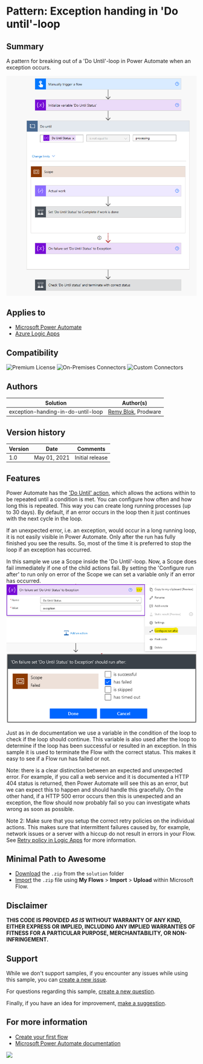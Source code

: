 # Pattern: Exception handing in 'Do until'-loop

## Summary

A pattern for breaking out of a 'Do Until'-loop in Power Automate when an exception occurs.

![picture of the flow](assets/flow.png)

## Applies to

* [Microsoft Power Automate](https://docs.microsoft.com/en-us/power-automate/getting-started)
* [Azure Logic Apps](https://docs.microsoft.com/en-us/azure/logic-apps/logic-apps-overview)


## Compatibility

![Premium License](https://img.shields.io/badge/Premium%20License-Not%20Required-green.svg "Premium license not required")
![On-Premises Connectors](https://img.shields.io/badge/On--Premises%20Connectors-No-green.svg "Does not use on-premise connectors")
![Custom Connectors](https://img.shields.io/badge/Custom%20Connectors-Not%20Required-green.svg "Does not use custom connectors")

## Authors

Solution|Author(s)
--------|---------
exception-handing-in-do-until-loop | [Remy Blok](https://github.com/remyblok), Prodware

## Version history

Version|Date|Comments
-------|----|--------
1.0|May 01, 2021|Initial release

## Features

Power Automate has the ['Do Until' action](https://docs.microsoft.com/en-us/azure/logic-apps/logic-apps-control-flow-loops#until-loop), which allows the actions within to be repeated until a condition is met. You can configure how often and how long this is repeated. This way you can create long running processes (up to 30 days). By default, if an error occurs in the loop then it just continues with the next cycle in the loop.

If an unexpected error, i.e. an exception, would occur in a long running loop, it is not easily visible in Power Automate. Only after the run has fully finished you see the results. So, most of the time it is preferred to stop the loop if an exception has occurred.

In this sample we use a Scope inside the 'Do Until'-loop. Now, a Scope does fail immediately if one of the child actions fail. By setting the 'Configure run after' to run only on error of the Scope we can set a variable only if an error has occurred.
![Go to Run After](assets/RunAfter.png)
![Go to Run After](assets/RunAfterSettings.png)

Just as in de documentation we use a variable in the condition of the loop to check if the loop should continue. This variable is also used after the loop to determine if the loop has been successful or resulted in an exception. In this sample it is used to terminate the Flow with the correct status. This makes it easy to see if a Flow run has failed or not.

Note: there is a clear distinction between an expected and unexpected error. For example, if you call a web service and it is documented a HTTP 404 status is returned, then Power Automate will see this as an error, but we can expect this to happen and should handle this gracefully. On the other hand, if a HTTP 500 error occurs then this is unexpected and an exception, the flow should now probably fail so you can investigate whats wrong as soon as possible.

Note 2: Make sure that you setup the correct retry policies on the individual actions. This makes sure that intermittent failures caused by, for example, network issues or a server with a hiccup do not result in errors in your Flow. See [Retry policy in Logic Apps](https://docs.microsoft.com/en-us/azure/logic-apps/logic-apps-exception-handling) for more information.


## Minimal Path to Awesome

* [Download](solution/PatternExceptionHandingInDoUntilLoop.zip) the `.zip` from the `solution` folder
* [Import](https://flow.microsoft.com/en-us/blog/import-export-bap-packages/) the `.zip` file using **My Flows** > **Import** > **Upload** within Microsoft Flow.

## Disclaimer

**THIS CODE IS PROVIDED *AS IS* WITHOUT WARRANTY OF ANY KIND, EITHER EXPRESS OR IMPLIED, INCLUDING ANY IMPLIED WARRANTIES OF FITNESS FOR A PARTICULAR PURPOSE, MERCHANTABILITY, OR NON-INFRINGEMENT.**

## Support

While we don't support samples, if you encounter any issues while using this sample, you can [create a new issue](https://github.com/pnp/powerautomate-samples/issues/new?assignees=&labels=Needs%3A+Triage+%3Amag%3A%2Ctype%3Abug-suspected&template=bug-report.yml&sample=exception-handing-in-do-until-loop&authors=@remyblok&title=exception-handing-in-do-until-loop%20-%20).

For questions regarding this sample, [create a new question](https://github.com/pnp/powerautomate-samples/issues/new?assignees=&labels=Needs%3A+Triage+%3Amag%3A%2Ctype%3Abug-suspected&template=question.yml&sample=exception-handing-in-do-until-loop&authors=@remyblok&title=exception-handing-in-do-until-loop%20-%20).

Finally, if you have an idea for improvement, [make a suggestion](https://github.com/pnp/powerautomate-samples/issues/new?assignees=&labels=Needs%3A+Triage+%3Amag%3A%2Ctype%3Abug-suspected&template=suggestion.yml&sample=exception-handing-in-do-until-loop&authors=@remyblok&title=exception-handing-in-do-until-loop%20-%20).

## For more information

- [Create your first flow](https://docs.microsoft.com/en-us/power-automate/getting-started#create-your-first-flow)
- [Microsoft Power Automate documentation](https://docs.microsoft.com/en-us/power-automate/)

<img src="https://telemetry.sharepointpnp.com/powerautomate-samples/samples/exception-handing-in-do-until-loop" />
